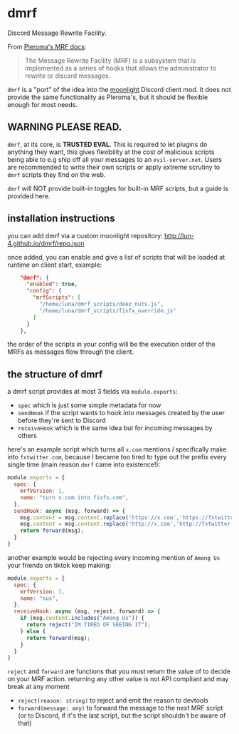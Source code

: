 # dmrf

Discord Message Rewrite Facility.

From [Pleroma's MRF docs](https://docs.pleroma.social/backend/configuration/mrf/):

> The Message Rewrite Facility (MRF) is a subsystem that is implemented as a series of hooks that allows
> the administrator to rewrite or discard messages.

`dmrf` is a "port" of the idea into the [moonlight](https://github.com/moonlight-mod/moonlight) Discord client mod.
It does not provide the same functionality as Pleroma's, but it should be flexible enough for most needs.

## WARNING PLEASE READ.

`dmrf`, at its core, is **TRUSTED EVAL**. This is required to let plugins do anything they want, this gives flexibility
at the cost of malicious scripts being able to e.g ship off all your messages to an `evil-server.net`. Users are recommended
to write their own scripts or apply extreme scrutiny to `dmrf` scripts they find on the web.

`dmrf` will NOT provide built-in toggles for built-in MRF scripts, but a guide is provided here.

## installation instructions

you can add dmrf via a custom moonlight repository: http://lun-4.github.io/dmrf/repo.json

once added, you can enable and give a list of scripts that will be loaded at runtime on client start, example:

```json
    "dmrf": {
      "enabled": true,
      "config": {
        "mrfScripts": [
          "/home/luna/dmrf_scripts/deez_nuts.js",
          "/home/luna/dmrf_scripts/fixfx_override.js"
        ]
      }
    },
```

the order of the scripts in your config will be the execution order of the MRFs as messages flow through the client.

## the structure of dmrf

a dmrf script provides at most 3 fields via `module.exports`:
 - `spec` which is just some simple metadata for now
 - `sendHook` if the script wants to hook into messages created by the user before they're sent to Discord
 - `receiveHook` which is the same idea but for incoming messages by others

here's an example script which turns all `x.com` mentions _I_ specifically make into `fxtwitter.com`,
because I became too tired to type out the prefix every single time (main reason `dmrf` came into existence!):

```js
module.exports = {
  spec: {
    mrfVersion: 1,
    name: "turn x.com into fixfx.com",
  },
  sendHook: async (msg, forward) => {
    msg.content = msg.content.replace('https://x.com','https://fxtwitter.com');
    msg.content = msg.content.replace('http://x.com','http://fxtwitter.com');
    return forward(msg);
  }
}
```

another example would be rejecting every incoming mention of `Among Us` your friends on tiktok keep making:

```js
module.exports = {
  spec: {
    mrfVersion: 1,
    name: "sus",
  },
  receiveHook: async (msg, reject, forward) => {
    if (msg.content.includes("Among Us")) {
      return reject("IM TIRED OF SEEING IT");
    } else {
      return forward(msg);
    }
  }
}
```

`reject` and `forward` are functions that you must return the value of to decide on your MRF action.
returning any other value is not API compliant and may break at any moment
 - `reject(reason: string)` to reject and emit the reason to devtools
 - `forward(message: any)` to forward the message to the next MRF script
    (or to Discord, if it's the last script, but the script shouldn't be aware of that)
